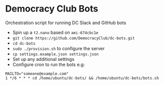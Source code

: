 # Democracy Club Bots

Orchestration script for running DC Slack and GitHub bots

* Spin up a `t2.nano` based on `ami-674cbc1e`
* `git clone https://github.com/DemocracyClub/dc-bots.git`
* `cd dc-bots`
* `sudo ./provision.sh` to configure the server
* `cp settings.example.json settings.json`
* Set up any additional settings
* Configure cron to run the bots e.g:

```
MAILTO="someone@example.com"
1 */6 * * * cd /home/ubuntu/dc-bots/ && /home/ubuntu/dc-bots/bots.sh
```

